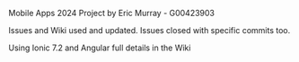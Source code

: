 Mobile Apps 2024 Project by Eric Murray - G00423903

Issues and Wiki used and updated. Issues closed with specific commits too.

Using Ionic 7.2 and Angular full details in the Wiki
